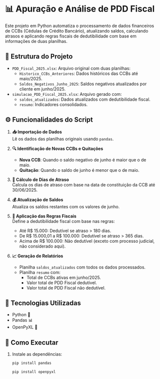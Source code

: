 # 📊 Apuração e Análise de PDD Fiscal

Este projeto em Python automatiza o processamento de dados financeiros de CCBs (Cédulas de Crédito Bancário), atualizando saldos, calculando atrasos e aplicando regras fiscais de dedutibilidade com base em informações de duas planilhas.

## 📁 Estrutura do Projeto

- `PDD_Fiscal_2025.xlsx`: Arquivo original com duas planilhas:
  - `Historico_CCBs_Anteriores`: Dados históricos das CCBs até maio/2025.
  - `Saldos_Negativos_Junho_2025`: Saldos negativos atualizados por cliente em junho/2025.
- `simulacao_PDD_Fiscal_2025.xlsx`: Arquivo gerado com:
  - `saldos_atualizados`: Dados atualizados com dedutibilidade fiscal.
  - `resumo`: Indicadores consolidados.

## ⚙️ Funcionalidades do Script

1. **📥 Importação de Dados**  
   Lê os dados das planilhas originais usando `pandas`.

2. **🔍 Identificação de Novas CCBs e Quitações**  
   - **Nova CCB**: Quando o saldo negativo de junho é maior que o de maio.
   - **Quitação**: Quando o saldo de junho é menor que o de maio.

3. **📆 Cálculo de Dias de Atraso**  
   Calcula os dias de atraso com base na data de constituição da CCB até 30/06/2025.

4. **💰 Atualização de Saldos**  
   Atualiza os saldos restantes com os valores de junho.

5. **📑 Aplicação das Regras Fiscais**  
   Define a dedutibilidade fiscal com base nas regras:
   - Até R$ 15.000: Dedutível se atraso > 180 dias.
   - De R$ 15.000,01 a R$ 100.000: Dedutível se atraso > 365 dias.
   - Acima de R$ 100.000: Não dedutível (exceto com processo judicial, não considerado aqui).

6. **📈 Geração de Relatórios**  
   - Planilha `saldos_atualizados` com todos os dados processados.
   - Planilha `resumo` com:
     - Total de CCBs ativas em junho/2025.
     - Valor total de PDD Fiscal dedutível.
     - Valor total de PDD Fiscal não dedutível.

## 🧪 Tecnologias Utilizadas

- Python 🐍
- Pandas 📊
- OpenPyXL 📄

## 🚀 Como Executar

1. Instale as dependências:
   ```bash
   pip install pandas
   ```
   ```bash
   pip install openpyxl
   ```
